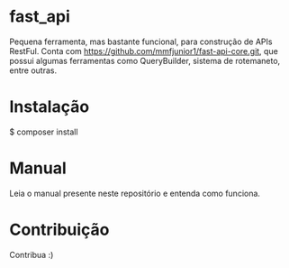 # fast_api
Pequena ferramenta, mas bastante funcional, para construção de APIs RestFul.
Conta com https://github.com/mmfjunior1/fast-api-core.git, que possui algumas ferramentas como QueryBuilder, 
sistema de rotemaneto, entre outras.
# Instalação
$ composer install
# Manual
Leia o manual presente neste repositório e entenda como funciona.
# Contribuição
Contribua :)
